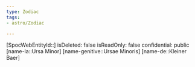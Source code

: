 ```yaml
---
type: Zodiac
tags:
- astro/Zodiac

---
```

[SpocWebEntityId::]
isDeleted: false
isReadOnly: false
confidential: public
[name-la::Ursa Minor]
[name-genitive::Ursae Minoris]
[name-de::Kleiner Baer]
